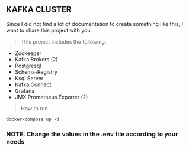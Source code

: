 ## KAFKA CLUSTER

Since I did not find a lot of documentation to create something like this, I want to share this project with you. <br>

> This project includes the following:
* Zookeeper
* Kafka Brokers (2)
* Postgresql
* Schema-Registry
* Ksql Server
* Kafka Connect
* Grafana
* JMX Prometheus Exporter (2)

> How to run
``` shell
docker-compose up -d
```

### NOTE: Change the values in the .env file according to your needs
